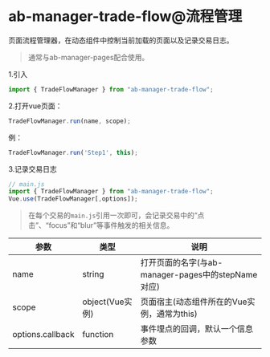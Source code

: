 # ab-manager-trade-flow@流程管理

页面流程管理器，在动态组件中控制当前加载的页面以及记录交易日志。

> 通常与ab-manager-pages配合使用。

1.引入

```js
import { TradeFlowManager } from "ab-manager-trade-flow";
```

2.打开vue页面：

```js
TradeFlowManager.run(name, scope);
```

例：

```js
TradeFlowManager.run('Step1', this);
```

3.记录交易日志

```js
// main.js
import { TradeFlowManager } from "ab-manager-trade-flow";
Vue.use(TradeFlowManager[,options]);
```

> 在每个交易的`main.js`引用一次即可，会记录交易中的“点击”、“focus”和“blur”等事件触发的相关信息。

| 参数     | 类型 | 说明 |
| -------- | --- | --- |
| name | string | 打开页面的名字(与ab-manager-pages中的stepName对应) |
| scope | object(Vue实例) | 页面宿主(动态组件所在的Vue实例，通常为this) |
| options.callback | function | 事件埋点的回调，默认一个信息参数 |